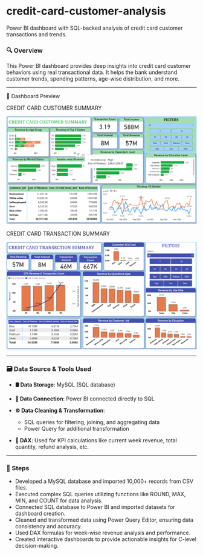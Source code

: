 # credit-card-customer-analysis
Power BI dashboard with SQL-backed analysis of credit card customer transactions and trends.

### 🔍 Overview

This Power BI dashboard provides deep insights into credit card customer behaviors using real transactional data. It helps the bank understand customer trends, spending patterns, age-wise distribution, and more.

---

📸 Dashboard Preview

CREDIT CARD CUSTOMER SUMMARY

![Dashboard Screenshot](https://github.com/Prakasshh/credit-card-customer-analysis/blob/main/CC%20Cust.%20Suammry.png?raw=true)

CREDIT CARD TRANSACTION SUMMARY

![Dashboard Screenshot](https://github.com/Prakasshh/credit-card-customer-analysis/blob/main/CC%20Transaction%20Summary.png?raw=true)


---

### 🗃️ Data Source & Tools Used

* **🛢️ Data Storage**: MySQL (SQL database)
* **🔗 Data Connection**: Power BI connected directly to SQL
* **⚙️ Data Cleaning & Transformation**:

  * SQL queries for filtering, joining, and aggregating data
  * Power Query for additional transformation
* **📐 DAX**: Used for KPI calculations like current week revenue, total quantity, refund analysis, etc.

---




### 🧠 Steps

*	Developed a MySQL database and imported 10,000+ records from CSV files.
*	Executed complex SQL queries utilizing functions like ROUND, MAX, MIN, and COUNT for data analysis.
*	Connected SQL database to Power BI and imported datasets for dashboard creation.
*	Cleaned and transformed data using Power Query Editor, ensuring data consistency and accuracy.
*	Used DAX formulas for week-wise revenue analysis and performance.
*	Created interactive dashboards to provide actionable insights for C-level decision-making.



